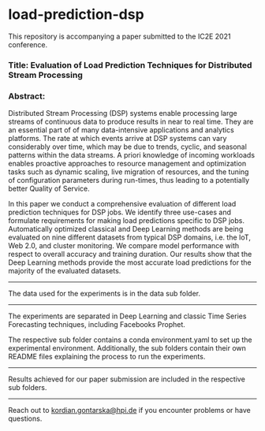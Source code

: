 # load-prediction-dsp

This repository is accompanying a paper submitted to the IC2E 2021 conference.

### Title: Evaluation of Load Prediction Techniques for Distributed Stream Processing

### Abstract:

Distributed Stream Processing (DSP) systems enable processing large streams of continuous data to produce results in near to real time. They are an essential part of of many data-intensive applications and analytics platforms.
The rate at which events arrive at DSP systems can vary considerably over time, which may be due to trends, cyclic, and seasonal patterns within the data streams. A priori knowledge of incoming workloads enables proactive approaches to resource management and optimization tasks such as dynamic scaling, live migration of resources, and the tuning of configuration parameters during run-times, thus leading to a potentially better Quality of Service.

In this paper we conduct a comprehensive evaluation of different load prediction techniques for DSP jobs. 
We identify three use-cases and formulate requirements for making load predictions specific to DSP jobs. Automatically optimized classical and Deep Learning methods are being evaluated on nine different datasets from typical DSP domains, i.e. the IoT, Web 2.0, and cluster monitoring. 
We compare model performance with respect to overall accuracy and training duration.
Our results show that the Deep Learning methods provide the most accurate load predictions for the majority of the evaluated datasets.

---

The data used for the experiments is in the data sub folder.

---

The experiments are separated in Deep Learning and classic Time Series Forecasting techniques, including Facebooks Prophet.

The respective sub folder contains a conda environment.yaml to set up the experimental environment. Additionally, the sub folders contain their own README files explaining the process to run the experiments.

---

Results achieved for our paper submission are included in the respective sub folders.

---

Reach out to <kordian.gontarska@hpi.de> if you encounter problems or have questions.